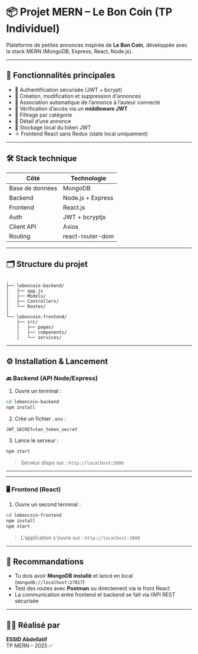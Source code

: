 # 📦 Projet MERN – Le Bon Coin (TP Individuel)

Plateforme de petites annonces inspirée de **Le Bon Coin**, développée avec la stack MERN (MongoDB, Express, React, Node.js).

---

## 🚀 Fonctionnalités principales

- 🔐 Authentification sécurisée (JWT + bcrypt)
- 📝 Création, modification et suppression d'annonces
- 👤 Association automatique de l’annonce à l’auteur connecté
- 🧱 Vérification d’accès via un **middleware JWT**
- 📂 Filtrage par catégorie 
- 🔎 Détail d’une annonce 
- 💾 Stockage local du token JWT
- ⚛️ Frontend React sans Redux (state local uniquement)

---

## 🛠️ Stack technique

| Côté            | Technologie       |
|-----------------|-------------------|
| Base de données | MongoDB           |
| Backend         | Node.js + Express |
| Frontend        | React.js          |
| Auth            | JWT + bcryptjs    |
| Client API      | Axios             |
| Routing         | react-router-dom  |

---

## 🗂️ Structure du projet

```
.
├── leboncoin-backend/
│   ├── app.js
│   ├── Models/
│   ├── Controllers/
│   └── Routes/
│
└── leboncoin-frontend/
    ├── src/
    │   ├── pages/
    │   ├── components/
    │   └── services/
```

---

## ⚙️ Installation & Lancement

### 🔙 Backend (API Node/Express)

1. Ouvre un terminal :
```bash
cd leboncoin-backend
npm install
```

2. Crée un fichier `.env` :
```env
JWT_SECRET=ton_token_secret
```

3. Lance le serveur :
```bash
npm start
```

> Serveur dispo sur : `http://localhost:5000`

---
-----------------------------------------------------------
### 🖥️ Frontend (React)

1. Ouvre un second terminal :
```bash
cd leboncoin-frontend
npm install
npm start
```

> L'application s'ouvre sur : `http://localhost:3000`

---

## 📌 Recommandations

- Tu dois avoir **MongoDB installé** et lancé en local (`mongodb://localhost:27017`)
- Test des routes avec **Postman** ou directement via le front React
- La communication entre frontend et backend se fait via l’API REST sécurisée

---

## 🧑‍💻 Réalisé par

**ESSID Abdellatif**   
TP MERN – 2025 ✅
